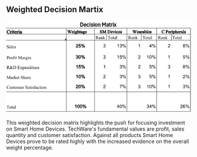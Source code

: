 ## Weighted Decision Martix

![weighted_decision_matrix](./assets/decision_matrix.png)

This weighted decision matrix highlights the push for focusing investment on Smart Home Devices. TechWare's fundamental values are profit, sales quantity and customer satisfaction. Against all products Smart Home Devices prove to be rated highly with the increased evidence on the overall weight percentage.